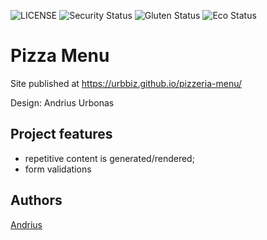 ![LICENSE](https://img.shields.io/badge/license-MIT-blue.svg?style=flat-square)
![Security Status](https://img.shields.io/security-headers?label=Security&url=https%3A%2F%2Fgithub.com&style=flat-square)
![Gluten Status](https://img.shields.io/badge/Gluten-Free-green.svg)
![Eco Status](https://img.shields.io/badge/ECO-Friendly-green.svg)


# Pizza Menu




Site published at  https://urbbiz.github.io/pizzeria-menu/

Design: Andrius Urbonas 


## Project features
- repetitive content is generated/rendered;
- form validations


## Authors
[Andrius](https://github.com/Urbbiz)